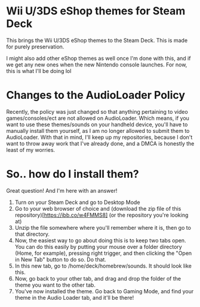 # Wii U/3DS eShop themes for Steam Deck
This brings the Wii U/3DS eShop themes to the Steam Deck. This is made for purely preservation.

I might also add other eShop themes as well once I'm done with this, and if we get any new ones when the new Nintendo console launches. For now, this is what I'll be doing lol



# Changes to the AudioLoader Policy
Recently, the policy was just changed so that anything pertaining to video games/consoles/ect are not allowed on AudioLoader. Which means, if you want to use these themes/sounds on your handheld device, you'll have to manually install them yourself, as I am no longer allowed to submit them to AudioLoader. With that in mind, I'll keep up my repositories, because I don't want to throw away work that I've already done, and a DMCA is honestly the least of my worries.

# So.. how do I install them?
Great question! And I'm here with an answer!
1. Turn on your Steam Deck and go to Desktop Mode
2. Go to your web browser of choice and (download the zip file of this repository)[https://ibb.co/w4FMMS8] (or the repository you're looking at)
3. Unzip the file somewhere where you'll remember where it is, then go to that directory.
4. Now, the easiest way to go about doing this is to keep two tabs open. You can do this easily by putting your mouse over a folder directory (Home, for example), pressing right trigger, and then clicking the "Open in New Tab" button to do so. Do that.
5. In this new tab, go to /home/deck/homebrew/sounds. It should look like this.
6. Now, go back to your other tab, and drag and drop the folder of the theme you want to the other tab.
7. You've now installed the theme. Go back to Gaming Mode, and find your theme in the Audio Loader tab, and it'll be there!
